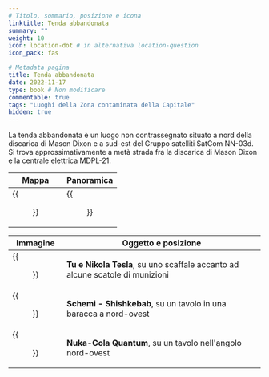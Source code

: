 ```yaml
---
# Titolo, sommario, posizione e icona
linktitle: Tenda abbandonata
summary: ""
weight: 10
icon: location-dot # in alternativa location-question
icon_pack: fas

# Metadata pagina
title: Tenda abbandonata
date: 2022-11-17
type: book # Non modificare
commentable: true
tags: "Luoghi della Zona contaminata della Capitale"
hidden: true
---
```




La tenda abbandonata è un luogo non contrassegnato situato a nord della discarica di Mason Dixon e a sud-est del Gruppo satelliti SatCom NN-03d. Si trova approssimativamente a metà strada fra la discarica di Mason Dixon e la centrale elettrica MDPL-21. 

| Mappa                                      | Panoramica                                 |
| ------------------------------------------ | ------------------------------------------ |
| {{<figure src="Abandoned_tent_loc.webp">}} | {{<figure src="FO3_abandoned_tent.webp">}} |

| Immagine                                                    | Oggetto e posizione                                                           |
| ----------------------------------------------------------- | ----------------------------------------------------------------------------- |
| {{<figure src="Abandoned_tent_Nikola_Tesla_and_You.webp">}} | **Tu e Nikola Tesla**, su uno scaffale accanto ad alcune scatole di munizioni |
| {{<figure src="Shack_with_Shishkebab_Schematics.webp">}}    | **Schemi - Shishkebab**, su un tavolo in una baracca a nord-ovest             |
| {{<figure src="FO3_abandoned_tent_interior.webp">}}         | **Nuka-Cola Quantum**, su un tavolo nell'angolo nord-ovest                    |


